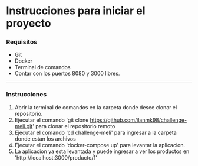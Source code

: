 # Instrucciones para iniciar el proyecto
### Requisitos
- Git
- Docker
- Terminal de comandos
- Contar con los puertos 8080 y 3000 libres. 
  
---
### Instrucciones
1. Abrir la terminal de comandos en la carpeta donde desee clonar el repositorio. 
2. Ejecutar el comando 'git clone https://github.com/ilanmk98/challenge-meli.git' para clonar el repositorio remoto
3. Ejecutar el comando 'cd challenge-meli' para ingresar a la carpeta donde estan los archivos
4. Ejecutar el comando 'docker-compose up' para levantar la aplicacion. 
5. La aplicacion ya esta levantada y puede ingresar a ver los productos en 'http://localhost:3000/producto/1'